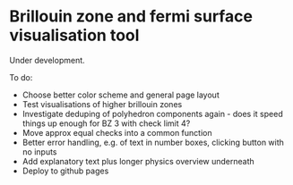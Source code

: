 # Brillouin zone and fermi surface visualisation tool

Under development.

To do:

- Choose better color scheme and general page layout
- Test visualisations of higher brillouin zones
- Investigate deduping of polyhedron components again - does it speed things up enough for BZ 3 with check limit 4?
- Move approx equal checks into a common function
- Better error handling, e.g. of text in number boxes, clicking button with no inputs
- Add explanatory text plus longer physics overview underneath
- Deploy to github pages